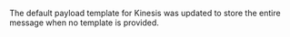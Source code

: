 The default payload template for Kinesis was updated to store the entire message when no template is provided.
